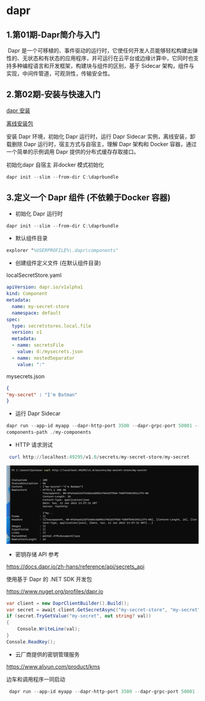 # dapr

## 1.第01期-Dapr简介与入门

​	Dapr 是一个可移植的、事件驱动的运行时，它使任何开发人员能够轻松构建出弹性的、无状态和有状态的应用程序，并可运行在云平台或边缘计算中，它同时也支持多种编程语言和开发框架，构建块与组件的区别，基于 Sidecar 架构，组件与实现，中间件管道，可观测性，传输安全性。

## 2.第02期-安装与快速入门

[dapr 安装](https://docs.dapr.io/getting-started/install-dapr-cli/) 

[离线安装包](https://v1-7.docs.dapr.io/operations/hosting/self-hosted/self-hosted-airgap)



安装 Dapr 环境，初始化 Dapr 运行时，运行 Dapr Sidecar 实例，离线安装，卸载删除 Dapr 运行时，宿主方式与自宿主，理解 Dapr 架构和 Docker 容器，通过一个简单的示例调用 Dapr 提供的分布式缓存存取接口。



初始化dapr 自宿主 非docker 模式初始化

~~~ powershell
dapr init --slim --from-dir C:\daprbundle
~~~



## 3.定义一个 Dapr 组件 (不依赖于Docker 容器)



- 初始化 Dapr 运行时  

~~~ powershell
dapr init --slim --from-dir C:\daprbundle
~~~



- 默认组件目录  

~~~ tex
explorer "%USERPROFILE%\.dapr\components"
~~~



- 创建组件定义文件  (在默认组件目录)

localSecretStore.yaml  

~~~ yaml
apiVersion: dapr.io/v1alpha1
kind: Component
metadata:
  name: my-secret-store
  namespace: default
spec:
  type: secretstores.local.file
  version: v1
  metadata:
  - name: secretsFile
    value: d:/mysecrets.json
  - name: nestedSeparator
    value: ":"
~~~



mysecrets.json

~~~ json
{
"my-secret" : "I'm Batman"
}  
~~~



- 运行 Dapr Sidecar  

~~~ powershell
dapr run --app-id myapp --dapr-http-port 3500 --dapr-grpc-port 50001 --
components-path ./my-components
~~~



- HTTP 请求测试  

~~~ powershell
 curl http://localhost:49295/v1.0/secrets/my-secret-store/my-secret
~~~



![image-20220612215823481](daprNote.assets/image-20220612215823481.png)



- 密钥存储 API 参考  

https://docs.dapr.io/zh-hans/reference/api/secrets_api  



使用基于 Dapr 的 .NET SDK 开发包  

https://www.nuget.org/profiles/dapr.io  



~~~ c#
var client = new DaprClientBuilder().Build();
var secret = await client.GetSecretAsync("my-secret-store", "my-secret");
if (secret.TryGetValue("my-secret", out string? val))
{
    Console.WriteLine(val);
}
Console.ReadKey();
~~~



- 云厂商提供的密钥管理服务

https://www.aliyun.com/product/kms



边车和调用程序一同启动

~~~ powershell
 dapr run --app-id myapp --dapr-http-port 3500 --dapr-grpc-port 50001 -- dotnet run
~~~

































